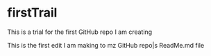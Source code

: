 # firstTrail
This is a trial for the first GitHub repo I am creating


This is the first edit I am making to mz GitHub repo|s ReadMe.md file
